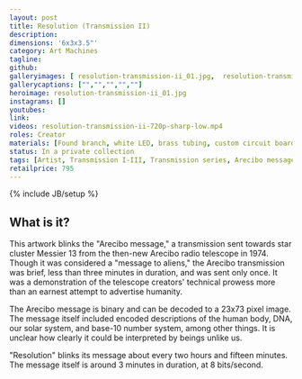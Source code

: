 ```yaml
---
layout: post
title: Resolution (Transmission II)
description:
dimensions: '6x3x3.5"'
category: Art Machines
tagline:
github:
galleryimages: [ resolution-transmission-ii_01.jpg,  resolution-transmission-ii_02.jpg,  resolution-transmission-ii_03.jpg,  resolution-transmission-ii_04.jpg,  resolution-transmission-ii_05.jpg]
gallerycaptions: ["","","","",""]
heroimage: resolution-transmission-ii_01.jpg
instagrams: []
youtubes:
link: 
videos: resolution-transmission-ii-720p-sharp-low.mp4
roles: Creator
materials: [Found branch, white LED, brass tubing, custom circuit board, rubber feet, computer]
status: In a private collection
tags: [Artist, Transmission I-III, Transmission series, Arecibo message]
retailprice: 795
---
```

{% include JB/setup %}

## What is it?

This artwork blinks the "Arecibo message," a transmission sent towards star cluster Messier 13 from the then-new Arecibo radio telescope in 1974. Though it was considered a "message to aliens," the Arecibo transmission was brief, less than three minutes in duration, and was sent only once. It was a demonstration of the telescope creators' technical prowess more than an earnest attempt to advertise humanity. 

The Arecibo message is binary and can be decoded to a 23x73 pixel image. The message itself included encoded descriptions of the human body, DNA, our solar system, and base-10 number system, among other things. It is unclear how clearly it could be interpreted by beings unlike us. 

"Resolution" blinks its message about every two hours and fifteen minutes. The message itself is around 3 minutes in duration, at 8 bits/second. 